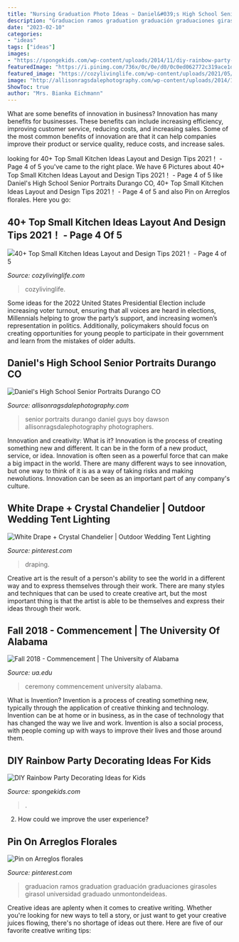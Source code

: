 ```yaml
---
title: "Nursing Graduation Photo Ideas ~ Daniel&#039;s High School Senior Portraits Durango Co"
description: "Graduacion ramos graduation graduación graduaciones girasoles girasol universidad graduado unmontondeideas"
date: "2023-02-10"
categories:
- "ideas"
tags: ["ideas"]
images:
- "https://spongekids.com/wp-content/uploads/2014/11/diy-rainbow-party-decorating-ideas/5-rainbow-table-decor.jpg"
featuredImage: "https://i.pinimg.com/736x/0c/0e/d0/0c0ed062772c319ace1d5048981e01bf.jpg"
featured_image: "https://cozylivinglife.com/wp-content/uploads/2021/05/11-10.jpg"
image: "http://allisonragsdalephotography.com/wp-content/uploads/2014/12/DSC5309.jpg"
ShowToc: true
author: "Mrs. Bianka Eichmann"
---
```



What are some benefits of innovation in business?
Innovation has many benefits for businesses. These benefits can include increasing efficiency, improving customer service, reducing costs, and increasing sales. Some of the most common benefits of innovation are that it can help companies improve their product or service quality, reduce costs, and increase sales.

	

		
looking for 40+ Top Small Kitchen Ideas Layout and Design Tips 2021！ - Page 4 of 5 you've came to the right place. We have 6 Pictures about 40+ Top Small Kitchen Ideas Layout and Design Tips 2021！ - Page 4 of 5 like Daniel&#039;s High School Senior Portraits Durango CO, 40+ Top Small Kitchen Ideas Layout and Design Tips 2021！ - Page 4 of 5 and also Pin on Arreglos florales. Here you go:
		
    
## 40+ Top Small Kitchen Ideas Layout And Design Tips 2021！ - Page 4 Of 5

<img loading=lazy src="https://cozylivinglife.com/wp-content/uploads/2021/05/11-10.jpg" onerror="this.onerror=null;this.src='https://tse3.mm.bing.net/th?id=OIP.RBaRByG3tEA0ApySUPWaPwHaLH&amp;pid=15.1';" alt="40+ Top Small Kitchen Ideas Layout and Design Tips 2021！ - Page 4 of 5">

_Source: cozylivinglife.com_

>cozylivinglife. 

	

Some ideas for the 2022 United States Presidential Election include increasing voter turnout, ensuring that all voices are heard in elections, Millennials helping to grow the party’s support, and increasing women’s representation in politics. Additionally, policymakers should focus on creating opportunities for young people to participate in their government and learn from the mistakes of older adults.

    
## Daniel&#039;s High School Senior Portraits Durango CO

<img loading=lazy src="http://allisonragsdalephotography.com/wp-content/uploads/2014/12/DSC5309.jpg" onerror="this.onerror=null;this.src='https://tse1.mm.bing.net/th?id=OIP.IVuEEQ1KTgzssfLC9Mls5QHaLI&amp;pid=15.1';" alt="Daniel&#039;s High School Senior Portraits Durango CO">

_Source: allisonragsdalephotography.com_

>senior portraits durango daniel guys boy dawson allisonragsdalephotography photographers. 

	

Innovation and creativity: What is it?
Innovation is the process of creating something new and different. It can be in the form of a new product, service, or idea. Innovation is often seen as a powerful force that can make a big impact in the world. There are many different ways to see innovation, but one way to think of it is as a way of taking risks and making newolutions. Innovation can be seen as an important part of any company's culture.

    
## White Drape + Crystal Chandelier | Outdoor Wedding Tent Lighting

<img loading=lazy src="https://i.pinimg.com/736x/4e/0d/e5/4e0de5506d2b5cff23ebc7be28abecef.jpg" onerror="this.onerror=null;this.src='https://tse3.mm.bing.net/th?id=OIP.7ok3mevJLJC74adbyOI8-gHaLH&amp;pid=15.1';" alt="White Drape + Crystal Chandelier | Outdoor Wedding Tent Lighting">

_Source: pinterest.com_

>draping. 

	

Creative art is the result of a person's ability to see the world in a different way and to express themselves through their work. There are many styles and techniques that can be used to create creative art, but the most important thing is that the artist is able to be themselves and express their ideas through their work.

    
## Fall 2018 - Commencement | The University Of Alabama

<img loading=lazy src="https://www.ua.edu/commencement/img/past-ceremony-img/2018/2018fall-1812069_128_Commencement.jpg" onerror="this.onerror=null;this.src='https://tse2.mm.bing.net/th?id=OIP.kYApQ8FoVi3ni2nceszYgQHaEK&amp;pid=15.1';" alt="Fall 2018 - Commencement | The University of Alabama">

_Source: ua.edu_

>ceremony commencement university alabama. 

	

What is Invention?
Invention is a process of creating something new, typically through the application of creative thinking and technology. Invention can be at home or in business, as in the case of technology that has changed the way we live and work. Invention is also a social process, with people coming up with ways to improve their lives and those around them.

    
## DIY Rainbow Party Decorating Ideas For Kids

<img loading=lazy src="https://spongekids.com/wp-content/uploads/2014/11/diy-rainbow-party-decorating-ideas/5-rainbow-table-decor.jpg" onerror="this.onerror=null;this.src='https://tse1.mm.bing.net/th?id=OIP.nMuxdESfSZj1uaUReL2v-AHaLI&amp;pid=15.1';" alt="DIY Rainbow Party Decorating Ideas for Kids">

_Source: spongekids.com_

>. 

	

2. How could we improve the user experience?

    
## Pin On Arreglos Florales

<img loading=lazy src="https://i.pinimg.com/736x/0c/0e/d0/0c0ed062772c319ace1d5048981e01bf.jpg" onerror="this.onerror=null;this.src='https://tse4.mm.bing.net/th?id=OIP.E8lkJh1RuiKLfiw1_as-NwHaMH&amp;pid=15.1';" alt="Pin on Arreglos florales">

_Source: pinterest.com_

>graduacion ramos graduation graduación graduaciones girasoles girasol universidad graduado unmontondeideas. 

	

Creative ideas are aplenty when it comes to creative writing. Whether you're looking for new ways to tell a story, or just want to get your creative juices flowing, there's no shortage of ideas out there. Here are five of our favorite creative writing tips: 

